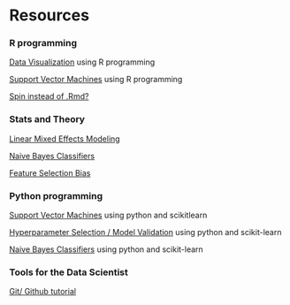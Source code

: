 # Resources

### R programming
[Data Visualization](https://www.datacamp.com/courses/data-visualization-with-ggplot2-part-3) using R programming

[Support Vector Machines](https://www.datacamp.com/community/tutorials/support-vector-machines-r) using R programming

[Spin instead of .Rmd?](https://deanattali.com/2015/03/24/knitrs-best-hidden-gem-spin/)

### Stats and Theory
[Linear Mixed Effects Modeling](https://thestatsgeek.com/2014/08/17/robustness-of-linear-mixed-models/)

[Naive Bayes Classifiers](https://jakevdp.github.io/PythonDataScienceHandbook/05.05-naive-bayes.html)

[Feature Selection Bias](https://www.sciencedirect.com/science/article/pii/S0933365715001426)


### Python programming

[Support Vector Machines](https://jakevdp.github.io/PythonDataScienceHandbook/05.07-support-vector-machines.html) using python and scikitlearn

[Hyperparameter Selection / Model Validation](https://jakevdp.github.io/PythonDataScienceHandbook/05.03-hyperparameters-and-model-validation.html) using python and scikit-learn

[Naive Bayes Classifiers](https://jakevdp.github.io/PythonDataScienceHandbook/05.05-naive-bayes.html) using python and scikit-learn


### Tools for the Data Scientist

[Git/ Github tutorial](https://www.youtube.com/watch?v=7h5tEPfM59U&feature=emb_logo)

